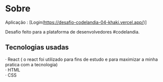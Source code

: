 # Sobre

Aplicação : [Login(https://desafio-codelandia-04-khaki.vercel.app/)]

Desafio feito para a plataforma de desenvolvedores #codelandia.

## Tecnologias usadas
· React ( o react foi utilizado para fins de estudo e para maximizar a minha pratica com a tecnologia)<br>
· HTML<br>
· CSS
